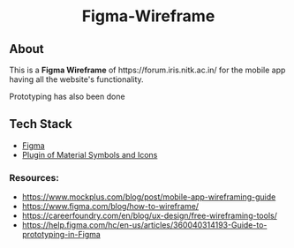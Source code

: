 <h1 align="center"> Figma-Wireframe</h1>

## About

<p>This is a <b>Figma Wireframe</b> of https://forum.iris.nitk.ac.in/ for the mobile app having all the website's functionality.</p>
<p>Prototyping has also been done</p>

## Tech Stack

- [Figma](https://www.figma.com/)
- [Plugin of Material Symbols and Icons](https://fonts.google.com/icons)


### Resources:

* https://www.mockplus.com/blog/post/mobile-app-wireframing-guide
* https://www.figma.com/blog/how-to-wireframe/
* https://careerfoundry.com/en/blog/ux-design/free-wireframing-tools/
* https://help.figma.com/hc/en-us/articles/360040314193-Guide-to-prototyping-in-Figma
